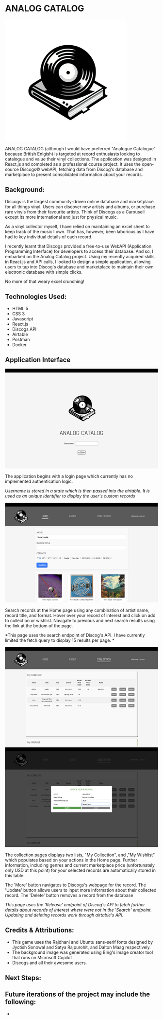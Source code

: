 # ANALOG CATALOG


<img src = "images/App-logo.png" width= "400px" height="400px"/>

ANALOG CATALOG (although I would have preferred "Analogue Catalogue" because British Enlgish) is targeted at record enthusiasts looking to catalogue and value their vinyl collections. The application was designed in React.js and completed as a professional course project. It uses the open-source Discogs© webAPI, fetching data from Discog's database and marketplace to present consolidated information about your records.

## Background:
Discogs is the largest community-driven online database and marketplace for all things vinyl. Users can discover new artists and albums, or purchase rare vinyls from their favourite artists.
Think of Discogs as a Carousell except its more international and just for physical music.

As a vinyl collector myself, I have relied on maintaining an excel sheet to keep track of the music I own. That has, however, been laborious as I have had to key individual details of each record.

I recently learnt that Discogs provided a free-to-use WebAPI (Application Programming Interface) for developers to access their database.  And  so, I embarked on the Analog Catalog project. Using my recently acquired skills in React.js and API calls, I looked to design a simple application, allowing users to tap into Discog's database and marketplace to maintain their own electronic database with simple clicks. 

No more of that weary excel crunching! 

## Technologies Used:

- HTML 5
- CSS 3
- Javascript 
- React.js
- Discogs API 
- Airtable 
- Postman
- Docker

<!-- ## How to Start

Access the project's public board [here](https://github.com/users/jxrchan/projects/1) 

Setting Up Guide
Clone the Repository:

git clone https://github.com/aetheryn/ga-project-4
Navigate to the Frontend Directory:

cd ./frontend
Create a .env file:

touch .env
Open and update the .env file with the frontend environment variables.

Install Dependencies:

npm install
Start the Development Server:

npm run dev
Access the Application: Open your browser and visit http://localhost:5173

Start a new terminal.

Naviate to the Backend Directory:

cd ./backend
Create a .env file:
touch .env
Open and update the .env file with the backend environment variables.

Install Dependencies:

npm install
Start the Development Server:
npm run dev
The backend server will be running on http://localhost:5001.
Environment Variables
Frontend
VITE_SERVER=http://localhost:5001 #ENSURE THAT PORT CORRESPONDS TO THAT IN BACKEND ENV -->



## Application Interface 

<img src= "./images/login_page.png">

The application begins with a login page which currently has no implemented authentication logic.  

*Username is stored in a state which is then passed into the airtable. It is used as an unique identifier to display the user's custom records* 

<img src="./images/search_page.png">

Search records at the Home page using any combination of artist name, record title, and format. Hover over your record of interest and click on add to collection or wishlist. Navigate to previous and next search results using the link at the bottom of the page.

*This page uses the search endpoint of Discog's API. I have currently limited the fetch query to display 15 results per page. *

<img src="./images/collection_page.png">
<img src="./images/update_modal.png">

The collection pages displays two lists, "My Collection", and ,"My Wishlist" which populates based on your actions in the Home page. Further information, including genres and current marketplace price (unfortunately only USD at this point) for your selected records are automatically stored in this table. 

The 'More' button navigates to Discogs's webpage for the record.
The 'Update' button allows users to input more information about their collected record.
The 'Delete' button removes a record from the database

*This page uses the 'Release' endpoint of Discog's API to fetch further details about records of interest where were not in the 'Search' endpoint. Updating and deleting records work through airtable's API.*

## Credits & Attributions:

- This game uses the Rajdhani and Ubuntu sans-serif fonts designed by Jyotish Sonowal and Satya Rajpurohit, and Dalton Maag respectively.
- The background image was generated using Bing's image creator tool that runs on Microsoft Copilot
- Discogs and all their awesome users. 

## Next Steps:

Future iterations of the project may include the following:
- 
- 
